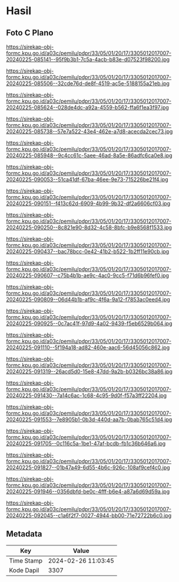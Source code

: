 # Hasil

## Foto C Plano

https://sirekap-obj-formc.kpu.go.id/a03c/pemilu/pdpr/33/05/01/20/17/3305012017007-20240225-085141--95f9b3b1-7c5a-4acb-b83e-d07523f98200.jpg

https://sirekap-obj-formc.kpu.go.id/a03c/pemilu/pdpr/33/05/01/20/17/3305012017007-20240225-085506--32cde76d-de8f-4519-ac5e-5188155a21eb.jpg

https://sirekap-obj-formc.kpu.go.id/a03c/pemilu/pdpr/33/05/01/20/17/3305012017007-20240225-085624--028de4dc-a92a-4559-b562-ffa6f1ea3f97.jpg

https://sirekap-obj-formc.kpu.go.id/a03c/pemilu/pdpr/33/05/01/20/17/3305012017007-20240225-085738--57e7a522-43e4-462e-a7d8-acecda2cec73.jpg

https://sirekap-obj-formc.kpu.go.id/a03c/pemilu/pdpr/33/05/01/20/17/3305012017007-20240225-085948--9c4cc61c-5aee-46ad-8a5e-86adfc6ca0e8.jpg

https://sirekap-obj-formc.kpu.go.id/a03c/pemilu/pdpr/33/05/01/20/17/3305012017007-20240225-090053--51ca41df-67ba-46ee-9e73-715226be21f4.jpg

https://sirekap-obj-formc.kpu.go.id/a03c/pemilu/pdpr/33/05/01/20/17/3305012017007-20240225-090151--f413c62d-6909-4b99-9b32-df2a6606cf03.jpg

https://sirekap-obj-formc.kpu.go.id/a03c/pemilu/pdpr/33/05/01/20/17/3305012017007-20240225-090250--8c821e90-8d32-4c58-8bfc-b9e8568f1533.jpg

https://sirekap-obj-formc.kpu.go.id/a03c/pemilu/pdpr/33/05/01/20/17/3305012017007-20240225-090437--bac78bcc-0e42-41b2-b522-1b2ff11e90cb.jpg

https://sirekap-obj-formc.kpu.go.id/a03c/pemilu/pdpr/33/05/01/20/17/3305012017007-20240225-090607--c75b4b1b-ae9c-4ac0-9cc5-f71d6b96fef0.jpg

https://sirekap-obj-formc.kpu.go.id/a03c/pemilu/pdpr/33/05/01/20/17/3305012017007-20240225-090809--06d44b1b-af9c-4f6a-9a12-f7853ac0eed4.jpg

https://sirekap-obj-formc.kpu.go.id/a03c/pemilu/pdpr/33/05/01/20/17/3305012017007-20240225-090925--0c7ac41f-97d9-4a02-9439-f5eb6529b064.jpg

https://sirekap-obj-formc.kpu.go.id/a03c/pemilu/pdpr/33/05/01/20/17/3305012017007-20240225-091110--5f194a18-ad82-460e-aac6-56d45056c862.jpg

https://sirekap-obj-formc.kpu.go.id/a03c/pemilu/pdpr/33/05/01/20/17/3305012017007-20240225-091319--26acd5d0-15e8-47dd-9a2b-b0326bc38a86.jpg

https://sirekap-obj-formc.kpu.go.id/a03c/pemilu/pdpr/33/05/01/20/17/3305012017007-20240225-091430--7a14c6ac-1c68-4c95-9d0f-f57a3ff22204.jpg

https://sirekap-obj-formc.kpu.go.id/a03c/pemilu/pdpr/33/05/01/20/17/3305012017007-20240225-091553--7e8905b1-0b3d-440d-aa7b-0bab765c51d4.jpg

https://sirekap-obj-formc.kpu.go.id/a03c/pemilu/pdpr/33/05/01/20/17/3305012017007-20240225-091705--0c116c5a-1be1-47af-bcdb-fb1c36b646a6.jpg

https://sirekap-obj-formc.kpu.go.id/a03c/pemilu/pdpr/33/05/01/20/17/3305012017007-20240225-091827--01b47a49-6d55-4b6c-926c-108af9cef4c0.jpg

https://sirekap-obj-formc.kpu.go.id/a03c/pemilu/pdpr/33/05/01/20/17/3305012017007-20240225-091946--0356dbfd-be0c-4fff-b6e4-a87a6d69d59a.jpg

https://sirekap-obj-formc.kpu.go.id/a03c/pemilu/pdpr/33/05/01/20/17/3305012017007-20240225-092045--c1a6f2f7-0027-4944-bb00-71e72722b6c0.jpg


## Metadata

| Key        | Value               |
| ---------- | ------------------- |
| Time Stamp | 2024-02-26 11:03:45 |
| Kode Dapil | 3307                |




